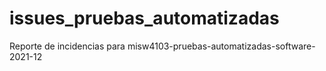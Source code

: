 # issues_pruebas_automatizadas
Reporte de incidencias para misw4103-pruebas-automatizadas-software-2021-12
